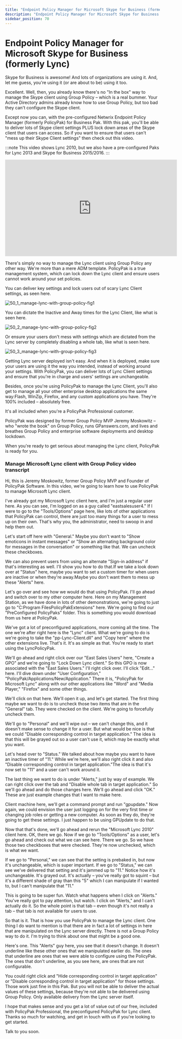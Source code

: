```yaml
---
title: "Endpoint Policy Manager for Microsoft Skype for Business (formerly Lync)"
description: "Endpoint Policy Manager for Microsoft Skype for Business (formerly Lync)"
sidebar_position: 70
---
```

# Endpoint Policy Manager for Microsoft Skype for Business (formerly Lync)

Skype for Business is awesome! And lots of organizations are using it. And, let me guess, you're
using it (or are about to be) using it too.

Excellent. Well, then, you already know there's no "In the box" way to manage the Skype client using
Group Policy – which is a real bummer. Your Active Directory admins already know how to use Group
Policy, but too bad they can't configure the Skype client.

Except now you can, with the pre-configured Netwrix Endpoint Policy Manager (formerly PolicyPak) for
Business Pak. With this pak, you'll be able to deliver lots of Skype client settings PLUS lock down
areas of the Skype client that users can access. So if you want to ensure that users can't "mess up
their Skype Client settings" then check out this video.

:::note
This video shows Lync 2010, but we also have a pre-configured Paks for Lync 2013 and Skype
for Business 2015/2016.
:::

<iframe width="560" height="315" src="https://www.youtube.com/embed/Jpakwb0a-d8" title="Endpoint Policy Manager: Manage Microsoft Lync using Group Policy" frameborder="0" allow="accelerometer; autoplay; clipboard-write; encrypted-media; gyroscope; picture-in-picture; web-share" referrerpolicy="strict-origin-when-cross-origin" allowfullscreen="1"></iframe>

There's simply no way to manage the Lync client using Group Policy any other way. We're more than a
mere ADM template. PolicyPak is a true management system, which can lock down the Lync client and
ensure users cannot work around your set policies.

You can deliver key settings and lock users out of scary Lync Client settings, as seen here.

![50_1_manage-lync-with-group-policy-fig1](/images/endpointpolicymanager/video/applicationsettings/50_1_manage-lync-with-group-policy-fig1.webp)

You can dictate the Inactive and Away times for the Lync Client, like what is seen here.

![50_2_manage-lync-with-group-policy-fig2](/images/endpointpolicymanager/video/applicationsettings/50_2_manage-lync-with-group-policy-fig2.webp)

Or ensure your users don't mess with settings which are dictated from the Lync server by completely
disabling a whole tab, like what is seen here.

![50_3_manage-lync-with-group-policy-fig3](/images/endpointpolicymanager/video/applicationsettings/50_3_manage-lync-with-group-policy-fig3.webp)

Getting Lync server deployed isn't easy. And when it is deployed, make sure your users are using it
the way you intended, instead of working around your settings. With PolicyPak, you can deliver lots
of Lync Client settings and ensure that you're in charge and users' settings are unchangeable.

Besides, once you're using PolicyPak to manage the Lync Client, you'll also get to manage all your
other enterprise desktop applications the same way:Flash, WinZip, Firefox, and any custom
applications you have. They're 100% included – absolutely free.

It's all included when you're a PolicyPak Professional customer.

PolicyPak was designed by former Group Policy MVP Jeremy Moskowitz – who "wrote the book" on Group
Policy, runs GPanswers.com, and lives and breathes Group Policy and enterprise software deployments
and desktop lockdown.

When you're ready to get serious about managing the Lync client, PolicyPak is ready for you.

### Manage Microsoft Lync client with Group Policy video transcript

Hi, this is Jeremy Moskowitz, former Group Policy MVP and Founder of PolicyPak Software. In this
video, we're going to learn how to use PolicyPak to manage Microsoft Lync client.

I've already got my Microsoft Lync client here, and I'm just a regular user here. As you can see,
I'm logged on as a guy called "eastsalesuser4." If I were to go to the "Tools/Options" page here,
like lots of other applications that PolicyPak can control, there are just too many things for a
user to mess up on their own. That's why you, the administrator, need to swoop in and help them out.

Let's start off here with "General." Maybe you don't want to "Show emoticons in instant messages" or
"Show an alternating background color for messages in the conversation" or something like that. We
can uncheck these checkboxes.

We can also prevent users from using an alternate "Sign-in address" if that's interesting as well.
I'll show you how to do that.If we take a look down over at "Status" here, maybe you want to set a
custom timer for when users are inactive or when they're away.Maybe you don't want them to mess up
these "Alerts" here.

Let's go over and see how we would do that using PolicyPak. I'll go ahead and switch over to my
other computer here. Here on my Management Station, as we have done in lots of other demonstrations,
we're going to just go to "C:Program FilesPolicyPakExtensions" here. We're going to find our
"PreConfigured PolicyPaks" folder. This is something you would download from us here at PolicyPak.

We've got a lot of preconfigured applications, more coming all the time. The one we're after right
here is the "Lync" client. What we're going to do is we're going to take the "pp-Lync-Client.dll"
and "Copy here" where the other extensions live. That's it. It's as simple as that. You're ready to
start using the LyncPolicyPak.

We'll go ahead and right click over our "East Sales Users" here, "Create a GPO" and we're going to
"Lock Down Lync client." So this GPO is now associated with the "East Sales Users." I'll right click
over. I'll click "Edit…" here. I'll dive down under "User Configuration,"
"PolicyPak/Applications/New/Application." There it is, "PolicyPak for Microsoft Lync" along with our
other applications like "Word" and "Media Player," "Firefox" and some other things.

We'll click on that here. We'll open it up, and let's get started. The first thing maybe we want to
do is to uncheck those two items that are in the "General" tab. They were checked on the client.
We're going to forcefully uncheck them.

We'll go to "Personal" and we'll wipe out – we can't change this, and it doesn't make sense to
change it for a user. But what would be nice is that we could "Disable corresponding control in
target application." The idea is that this will be grayed out so a user can't use it, which may be
exactly what you want.

Let's head over to "Status." We talked about how maybe you want to have an inactive timer of "11."
While we're here, we'll also right click it and also "Disable corresponding control in target
application."The idea is that it's now set to "11" and a user can't work around it.

The last thing we want to do is under "Alerts," just by way of example. We can right click over the
tab and "Disable whole tab in target application." So we'll go ahead and do those changes here.
We'll go ahead and click "OK." These are just example changes that I want to make here.

Client machine here, we'll get a command prompt and run "gpupdate." Now again, we could envision the
user just logging on for the very first time or changing job roles or getting a new computer. As
soon as they do, they're going to get these settings. I just happen to be using GPUpdate to do that.

Now that that's done, we'll go ahead and rerun the "Microsoft Lync 2010" client here. OK, there we
go. Now if we go to "Tools/Options" as a user, let's go ahead and check out what we can see here.
There we go. So we have those two checkboxes that were checked. They're now unchecked, which is what
we want.

If we go to "Personal," we can see that the setting is prebaked in, but now it's unchangeable, which
is super important. If we go to "Status," we can see we've delivered that setting and it's jammed up
to "11." Notice how it's unchangeable. It's grayed out. It's actually – you've really got to squint
– but it's a different shade of gray than this "5" which I can manipulate if I wanted to, but I
can't manipulate that "11."

This is going to be super fun. Watch what happens when I click on "Alerts." You've really got to pay
attention, but watch. I click on "Alerts," and I can't actually do it. So the whole point is that
tab – even though it's not really a tab – that tab is not available for users to use.

So that is it. That is how you use PolicyPak to manage the Lync client. One thing I do want to
mention is that there are in fact a lot of settings in here that are manipulated on the Lync server
directly. There is not a Group Policy way to do it. I'm trying to think about one that might be a
good one.

Here's one. This "Alerts" guy here, you see that it doesn't change. It doesn't underline like these
other ones that we manipulated earlier do. The ones that underline are ones that we were able to
configure using the PolicyPak. The ones that don't underline, as you see here, are ones that are not
configurable.

You could right click and "Hide corresponding control in target application" or "Disable
corresponding control in target application" for those settings. Those work just fine in this Pak.
But you will not be able to deliver the actual values of these settings, because they're not able to
be delivered using Group Policy. Only available delivery from the Lync server itself.

I hope that makes sense and you get a lot of value out of our free, included with PolicyPak
Professional, the preconfigured PolicyPak for Lync client. Thanks so much for watching, and get in
touch with us if you're looking to get started.

Talk to you soon.

